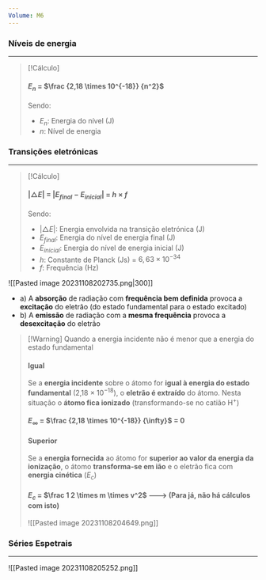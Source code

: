 ```yaml
---
Volume: M6
---
```

### Níveis de energia
---
>[!Cálculo]
>#### $E_n$ = $\frac {2,18 \times 10^{-18}} {n^2}$
>
>Sendo:
>- $E_n$: Energia do nível (J)
>- $n$: Nível de energia

### Transições eletrónicas
---
>[!Cálculo]
> #### $| \triangle E |$ = $|E_{final} - E_{inicial}|$ = $h \times f$
> 
> Sendo:
> - $|\triangle E|$: Energia envolvida na transição eletrónica (J)
> - $E_{final}$: Energia do nível de energia final (J)
> - $E_{inicial}$: Energia do nível de energia inicial (J)
> - $h$: Constante de Planck (Js) = $6,63 \times 10^{-34}$
> - $f$: Frequência (Hz)

![[Pasted image 20231108202735.png|300]]

- a) A **absorção** de radiação com **frequência bem definida** provoca a **excitação** do eletrão (do estado fundamental para o estado excitado)
- b) A **emissão** de radiação com a **mesma frequência** provoca a **desexcitação** do eletrão

>[!Warning] Quando a energia incidente não é menor que a energia do estado fundamental
>#### Igual
>Se a **energia incidente** sobre o átomo for **igual à energia do estado fundamental** (2,18 $\times$ 10$^{-18}$), o **eletrão é extraído** do átomo. Nesta situação o **átomo fica ionizado** (transformando-se no catião H$^+$)
>
>#### $E_\infty$ = $\frac {2,18 \times 10^{-18}} {\infty}$ = $0$
>
>#### Superior
>Se a **energia fornecida** ao átomo for **superior ao valor da energia da ionização**, o átomo **transforma-se em ião** e o eletrão fica com **energia cinética** ($E_c$)
>
>#### $E_c$ = $\frac 1 2 \times m \times v^2$  ---> (Para já, não há cálculos com isto)
>
>![[Pasted image 20231108204649.png]]


### Séries Espetrais
---
![[Pasted image 20231108205252.png]]

